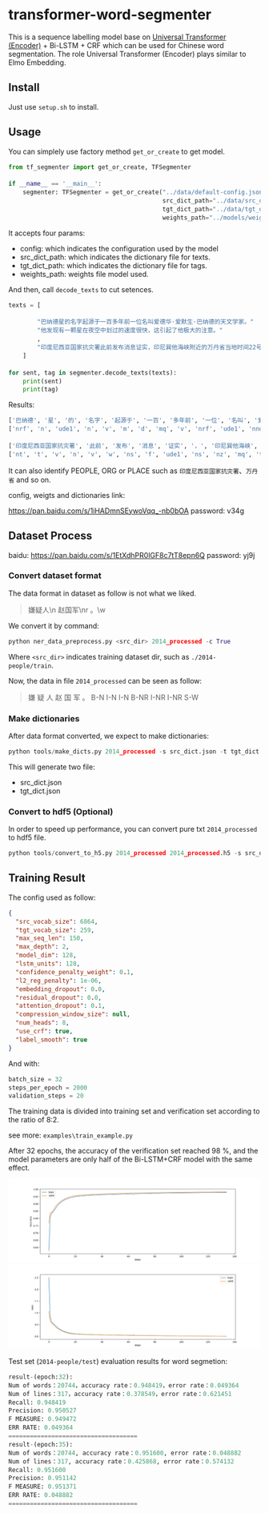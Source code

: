 # transformer-word-segmenter

This is a sequence labelling model base on [Universal Transformer (Encoder)](https://arxiv.org/abs/1807.03819) + Bi-LSTM + CRF which can be used for Chinese word segmentation. The role Universal Transformer (Encoder) plays similar to Elmo Embedding.

## Install

Just use `setup.sh` to install.

## Usage

You can simplely use factory method `get_or_create` to get model.

```python
from tf_segmenter import get_or_create, TFSegmenter

if __name__ == '__main__':
    segmenter: TFSegmenter = get_or_create("../data/default-config.json",
                                           src_dict_path="../data/src_dict.json",
                                           tgt_dict_path="../data/tgt_dict.json",
                                           weights_path="../models/weights.129-0.00.h5")
```

It accepts four params:

- config: which indicates the configuration used by the model
- src_dict_path: which indicates the dictionary file for texts.
- tgt_dict_path: which indicates the dictionary file for tags.
- weights_path: weights file model used.

And then, call `decode_texts` to cut setences.

```python
texts = [

        "巴纳德星的名字起源于一百多年前一位名叫爱德华·爱默生·巴纳德的天文学家。"
        "他发现有一颗星在夜空中划过的速度很快，这引起了他极大的注意。"
        ,
        "印度尼西亚国家抗灾署此前发布消息证实，印尼巽他海峡附近的万丹省当地时间22号晚遭海啸袭击。"
    ]

for sent, tag in segmenter.decode_texts(texts):
    print(sent)
    print(tag)
```

Results:

```python
['巴纳德', '星', '的', '名字', '起源于', '一百', '多年前', '一位', '名叫', '爱德华·爱默生·巴纳德', '的', '天文学家', '。', '他', '发现', '有', '一颗', '星', '在', '夜空', '中', '划过', '的', '速度', '很快', '，', '这', '引起', '了', '他', '极大', '的', '注意', '。']
['nrf', 'n', 'ude1', 'n', 'v', 'm', 'd', 'mq', 'v', 'nrf', 'ude1', 'nnd', 'w', 'rr', 'v', 'vyou', 'mq', 'n', 'p', 'n', 'f', 'v', 'ude1', 'n', 'd', 'w', 'rzv', 'v', 'ule', 'rr', 'a', 'ude1', 'vn', 'w']

['印度尼西亚国家抗灾署', '此前', '发布', '消息', '证实', '，', '印尼巽他海峡', '附近', '的', '万丹省', '当地时间', '22号', '晚', '遭', '海啸', '袭击', '。']
['nt', 't', 'v', 'n', 'v', 'w', 'ns', 'f', 'ude1', 'ns', 'nz', 'mq', 'tg', 'v', 'n', 'vn', 'w']


```

It can also identify PEOPLE, ORG or PLACE such as `印度尼西亚国家抗灾署`、`万丹省` and so on.

config, weigts and dictionaries link:

https://pan.baidu.com/s/1iHADmnSEywoVqq_-nb0bOA password: v34g

## Dataset Process

baidu: https://pan.baidu.com/s/1EtXdhPR0lGF8c7tT8epn6Q password: yj9j

### Convert dataset format

The data format in dataset as follow is not what we liked.

> 嫌疑人\n 赵国军\nr 。\w

We convert it by command:

```python
python ner_data_preprocess.py <src_dir> 2014_processed -c True
```

Where `<src_dir>` indicates training dataset dir, such as `./2014-people/train`.

Now, the data in file `2014_processed` can be seen as follow:




> 嫌 疑 人 赵 国 军 。    B-N I-N I-N B-NR I-NR I-NR S-W

### Make dictionaries

After data format converted, we expect to make dictionaries:

```python
python tools/make_dicts.py 2014_processed -s src_dict.json -t tgt_dict.json
```

This will generate two file:

- src_dict.json
- tgt_dict.json

### Convert to hdf5 (Optional)

In order to speed up performance, you can convert pure txt `2014_processed` to hdf5 file.

```python
python tools/convert_to_h5.py 2014_processed 2014_processed.h5 -s src_dict.json -t tgt_dict.json
```

## Training Result

The config used as follow:

```json
{
  "src_vocab_size": 6864,
  "tgt_vocab_size": 259,
  "max_seq_len": 150,
  "max_depth": 2,
  "model_dim": 128,
  "lstm_units": 128,
  "confidence_penalty_weight": 0.1,
  "l2_reg_penalty": 1e-06,
  "embedding_dropout": 0.0,
  "residual_dropout": 0.0,
  "attention_dropout": 0.1,
  "compression_window_size": null,
  "num_heads": 8,
  "use_crf": true,
  "label_smooth": true
}
```

And with:

```python
batch_size = 32
steps_per_epoch = 2000
validation_steps = 20
```

The training data is divided into training set and verification set according to the ratio of 8:2.

see more: `examples\train_example.py`

After 32 epochs, the accuracy of the verification set reached 98 %, and the model parameters are only half of the Bi-LSTM+CRF model with the same effect.

<div>
    <img src="assets/accuracy.png">
    <img src="assets/loss.png">
</div>

Test set (`2014-people/test`) evaluation results for word segmetion:

```python
result-(epoch:32):
Num of words：20744，accuracy rate：0.948419，error rate：0.049364
Num of lines：317，accuracy rate：0.378549，error rate：0.621451
Recall: 0.948419
Precision: 0.950527
F MEASURE: 0.949472
ERR RATE: 0.049364
====================================
result-(epoch:35):
Num of words：20744, accuracy rate：0.951600, error rate：0.048882
Num of lines：317, accuracy rate：0.425868, error rate：0.574132
Recall: 0.951600
Precision: 0.951142
F MEASURE: 0.951371
ERR RATE: 0.048882
====================================
```